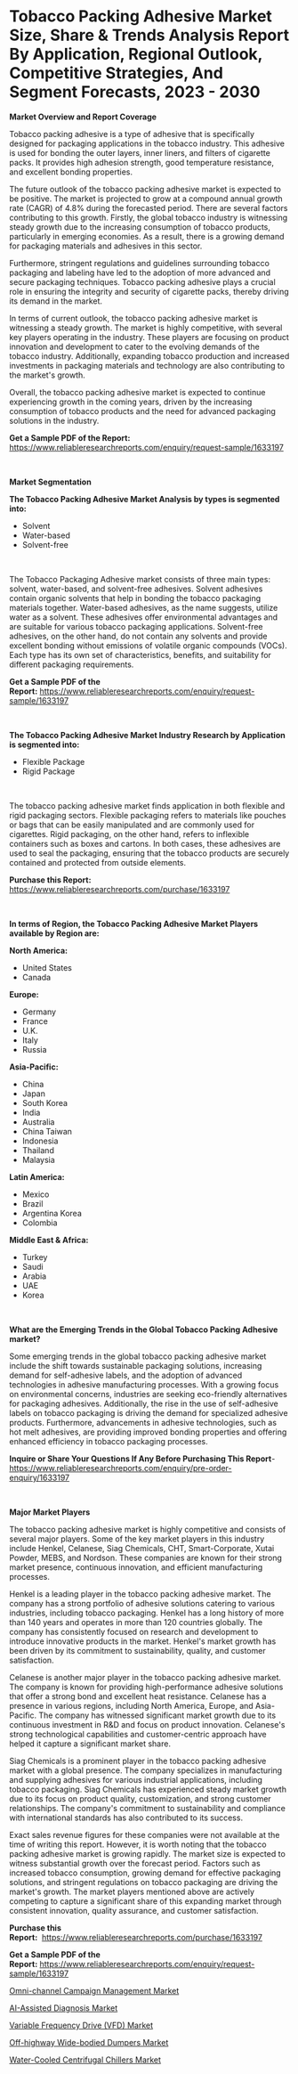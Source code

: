 <p><h1>Tobacco Packing Adhesive Market Size, Share & Trends Analysis Report By Application, Regional Outlook, Competitive Strategies, And Segment Forecasts, 2023 - 2030</h1></p><p><strong>Market Overview and Report Coverage</strong></p>
<p><p>Tobacco packing adhesive is a type of adhesive that is specifically designed for packaging applications in the tobacco industry. This adhesive is used for bonding the outer layers, inner liners, and filters of cigarette packs. It provides high adhesion strength, good temperature resistance, and excellent bonding properties.</p><p>The future outlook of the tobacco packing adhesive market is expected to be positive. The market is projected to grow at a compound annual growth rate (CAGR) of 4.8% during the forecasted period. There are several factors contributing to this growth. Firstly, the global tobacco industry is witnessing steady growth due to the increasing consumption of tobacco products, particularly in emerging economies. As a result, there is a growing demand for packaging materials and adhesives in this sector.</p><p>Furthermore, stringent regulations and guidelines surrounding tobacco packaging and labeling have led to the adoption of more advanced and secure packaging techniques. Tobacco packing adhesive plays a crucial role in ensuring the integrity and security of cigarette packs, thereby driving its demand in the market.</p><p>In terms of current outlook, the tobacco packing adhesive market is witnessing a steady growth. The market is highly competitive, with several key players operating in the industry. These players are focusing on product innovation and development to cater to the evolving demands of the tobacco industry. Additionally, expanding tobacco production and increased investments in packaging materials and technology are also contributing to the market's growth.</p><p>Overall, the tobacco packing adhesive market is expected to continue experiencing growth in the coming years, driven by the increasing consumption of tobacco products and the need for advanced packaging solutions in the industry.</p></p>
<p><strong>Get a Sample PDF of the Report:</strong> <a href="https://www.reliableresearchreports.com/enquiry/request-sample/1633197">https://www.reliableresearchreports.com/enquiry/request-sample/1633197</a></p>
<p>&nbsp;</p>
<p><strong>Market Segmentation</strong></p>
<p><strong>The Tobacco Packing Adhesive Market Analysis by types is segmented into:</strong></p>
<p><ul><li>Solvent</li><li>Water-based</li><li>Solvent-free</li></ul></p>
<p>&nbsp;</p>
<p><p>The Tobacco Packaging Adhesive market consists of three main types: solvent, water-based, and solvent-free adhesives. Solvent adhesives contain organic solvents that help in bonding the tobacco packaging materials together. Water-based adhesives, as the name suggests, utilize water as a solvent. These adhesives offer environmental advantages and are suitable for various tobacco packaging applications. Solvent-free adhesives, on the other hand, do not contain any solvents and provide excellent bonding without emissions of volatile organic compounds (VOCs). Each type has its own set of characteristics, benefits, and suitability for different packaging requirements.</p></p>
<p><strong>Get a Sample PDF of the Report:</strong>&nbsp;<a href="https://www.reliableresearchreports.com/enquiry/request-sample/1633197">https://www.reliableresearchreports.com/enquiry/request-sample/1633197</a></p>
<p>&nbsp;</p>
<p><strong>The Tobacco Packing Adhesive Market Industry Research by Application is segmented into:</strong></p>
<p><ul><li>Flexible Package</li><li>Rigid Package</li></ul></p>
<p>&nbsp;</p>
<p><p>The tobacco packing adhesive market finds application in both flexible and rigid packaging sectors. Flexible packaging refers to materials like pouches or bags that can be easily manipulated and are commonly used for cigarettes. Rigid packaging, on the other hand, refers to inflexible containers such as boxes and cartons. In both cases, these adhesives are used to seal the packaging, ensuring that the tobacco products are securely contained and protected from outside elements.</p></p>
<p><strong>Purchase this Report:</strong>&nbsp; <a href="https://www.reliableresearchreports.com/purchase/1633197">https://www.reliableresearchreports.com/purchase/1633197</a></p>
<p>&nbsp;</p>
<p><strong>In terms of Region, the Tobacco Packing Adhesive Market Players available by Region are:</strong></p>
<p>
    <p> <strong> North America: </strong>
        <ul>
            <li>United States</li>
            <li>Canada</li>
        </ul>
        </p> 
    <p> <strong> Europe: </strong>
        <ul>
            <li>Germany</li>
            <li>France</li>
            <li>U.K.</li>
            <li>Italy</li>
            <li>Russia</li>
        </ul>
        </p> 
    <p> <strong> Asia-Pacific: </strong>
        <ul>
            <li>China</li>
            <li>Japan</li>
            <li>South Korea</li>
            <li>India</li>
            <li>Australia</li>
            <li>China Taiwan</li>
            <li>Indonesia</li>
            <li>Thailand</li>
            <li>Malaysia</li>
        </ul>
        </p> 
    <p> <strong> Latin America: </strong>
        <ul>
            <li>Mexico</li>
            <li>Brazil</li>
            <li>Argentina Korea</li>
            <li>Colombia</li>
        </ul>
        </p> 
    <p> <strong> Middle East & Africa: </strong>
        <ul>
            <li>Turkey</li>
            <li>Saudi</li>
            <li>Arabia</li>
            <li>UAE</li>
            <li>Korea</li>
        </ul>
    </p>
    </p>
<p>&nbsp;</p>
<p><strong>What are the Emerging Trends in the Global Tobacco Packing Adhesive market?</strong></p>
<p><p>Some emerging trends in the global tobacco packing adhesive market include the shift towards sustainable packaging solutions, increasing demand for self-adhesive labels, and the adoption of advanced technologies in adhesive manufacturing processes. With a growing focus on environmental concerns, industries are seeking eco-friendly alternatives for packaging adhesives. Additionally, the rise in the use of self-adhesive labels on tobacco packaging is driving the demand for specialized adhesive products. Furthermore, advancements in adhesive technologies, such as hot melt adhesives, are providing improved bonding properties and offering enhanced efficiency in tobacco packaging processes.</p></p>
<p><strong>Inquire or Share Your Questions If Any Before Purchasing This Report</strong>- <a href="https://www.reliableresearchreports.com/enquiry/pre-order-enquiry/1633197">https://www.reliableresearchreports.com/enquiry/pre-order-enquiry/1633197</a></p>
<p>&nbsp;</p>
<p><strong>Major Market Players</strong></p>
<p><p>The tobacco packing adhesive market is highly competitive and consists of several major players. Some of the key market players in this industry include Henkel, Celanese, Siag Chemicals, CHT, Smart-Corporate, Xutai Powder, MEBS, and Nordson. These companies are known for their strong market presence, continuous innovation, and efficient manufacturing processes.</p><p>Henkel is a leading player in the tobacco packing adhesive market. The company has a strong portfolio of adhesive solutions catering to various industries, including tobacco packaging. Henkel has a long history of more than 140 years and operates in more than 120 countries globally. The company has consistently focused on research and development to introduce innovative products in the market. Henkel's market growth has been driven by its commitment to sustainability, quality, and customer satisfaction.</p><p>Celanese is another major player in the tobacco packing adhesive market. The company is known for providing high-performance adhesive solutions that offer a strong bond and excellent heat resistance. Celanese has a presence in various regions, including North America, Europe, and Asia-Pacific. The company has witnessed significant market growth due to its continuous investment in R&D and focus on product innovation. Celanese's strong technological capabilities and customer-centric approach have helped it capture a significant market share.</p><p>Siag Chemicals is a prominent player in the tobacco packing adhesive market with a global presence. The company specializes in manufacturing and supplying adhesives for various industrial applications, including tobacco packaging. Siag Chemicals has experienced steady market growth due to its focus on product quality, customization, and strong customer relationships. The company's commitment to sustainability and compliance with international standards has also contributed to its success.</p><p>Exact sales revenue figures for these companies were not available at the time of writing this report. However, it is worth noting that the tobacco packing adhesive market is growing rapidly. The market size is expected to witness substantial growth over the forecast period. Factors such as increased tobacco consumption, growing demand for effective packaging solutions, and stringent regulations on tobacco packaging are driving the market's growth. The market players mentioned above are actively competing to capture a significant share of this expanding market through consistent innovation, quality assurance, and customer satisfaction.</p></p>
<p><strong>Purchase this Report:</strong>&nbsp;&nbsp;<a href="https://www.reliableresearchreports.com/purchase/1633197">https://www.reliableresearchreports.com/purchase/1633197</a></p>
<p></p>
<p><strong>Get a Sample PDF of the Report:</strong>&nbsp;<a href="https://www.reliableresearchreports.com/enquiry/request-sample/1633197">https://www.reliableresearchreports.com/enquiry/request-sample/1633197</a></p>
<p><p><a href="https://medium.com/@cletaturner879789/omni-channel-campaign-management-market-analysis-and-sze-forecasted-for-period-from-2023-to-2030-7a2612e38504">Omni-channel Campaign Management Market</a></p><p><a href="https://medium.com/@lulukerluke/ai-assisted-diagnosis-market-outlook-industry-overview-and-forecast-2023-to-2030-63889b71000d">AI-Assisted Diagnosis Market</a></p><p><a href="https://medium.com/@drakesporer988/variable-frequency-drive-vfd-market-trends-and-market-analysis-forecasted-for-period-2023-2030-41b372ef2cc2">Variable Frequency Drive (VFD) Market</a></p><p><a href="https://medium.com/@evalynkoepp98698/off-highway-wide-bodied-dumpers-market-research-report-its-history-and-forecast-2023-to-2030-d687855c9183">Off-highway Wide-bodied Dumpers Market</a></p><p><a href="https://medium.com/@reganklocko456458/water-cooled-centrifugal-chillers-market-comprehensive-assessment-by-type-application-and-a0c16b536833">Water-Cooled Centrifugal Chillers Market</a></p></p>